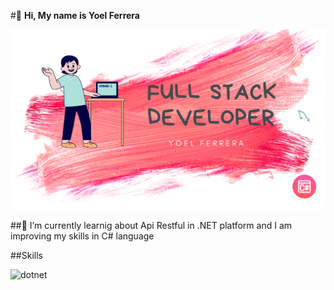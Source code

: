 #👋 **Hi, My name is Yoel Ferrera**

![banner](./banner.png)

##🌱 I’m currently learnig about Api Restful in .NET platform and I am improving my skills in C# language

##Skills

![dotnet](https://img.shields.io/badge/.NET-3D0C84?style=for-the-badge&log=android&logoColor=white&labelColor=101010)</br>
